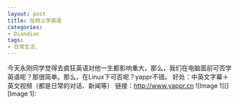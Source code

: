 ```yaml
---
layout: post
title: 在网上学英语
categories:
- Diandian
tags:
- 日常生活, 
---
```

今天永刚同学觉得去疯狂英语对他一生都影响重大，那么，我们在电脑面前可否学英语呢？那很简单。那么，在Linux下可否呢？yappr不错。 好处：中英文字幕＋英文视频（都是日常的对话、新闻等） 链接：http://www.yappr.cn !\[Image 1\]\[\] \[Image 1\]: